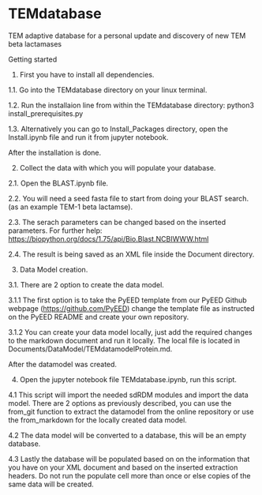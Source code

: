 # TEMdatabase
TEM adaptive database for a personal update and discovery of new TEM beta lactamases


Getting started

1. First you have to install all dependencies.
    
1.1. Go into the TEMdatabase directory on your linux terminal.

1.2. Run the installaion line from within the TEMdatabase directory: python3 install_prerequisites.py 

1.3. Alternatively you can go to Install_Packages directory, open the Install.ipynb file and run it from jupyter notebook.

After the installation is done.

2. Collect the data with which you will populate your database.
  
2.1. Open the BLAST.ipynb file.

2.2. You will need a seed fasta file to start from doing your BLAST search.(as an example TEM-1 beta lactamse).

2.3. The serach parameters can be changed based on the inserted parameters. For further help:
      https://biopython.org/docs/1.75/api/Bio.Blast.NCBIWWW.html
      
2.4. The result is being saved as an XML file inside the Document directory.

3. Data Model creation.
    
3.1. There are 2 option to create the data model.

3.1.1 The first option is to take the PyEED template from our PyEED Github webpage (https://github.com/PyEED) change the template file as instructed on the PyEED README and create your own repository.

3.1.2 You can create your data model locally, just add the required changes to the markdown document and run it locally. The local file is located in Documents/DataModel/TEMdatamodelProtein.md.

After the datamodel was created.

4.    Open the jupyter notebook file TEMdatabase.ipynb, run this script.
    
4.1   This script will import the needed sdRDM modules and import the data model. There are 2 options as previously described, you can use the from_git function to extract the datamodel from the online repository or use the from_markdown for the locally created data model.
      
4.2   The data model will be converted to a database, this will be an empty database.

4.3   Lastly the database will be populated based on on the information that you have on your XML document
      and based on the inserted extraction headers. Do not run the populate cell more than once or else copies of the same data will be created.
      

